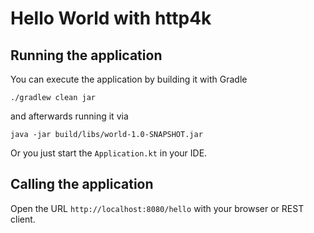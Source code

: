 # Hello World with http4k

## Running the application

You can execute the application by building it with Gradle
```
./gradlew clean jar
```
and afterwards running it via
```
java -jar build/libs/world-1.0-SNAPSHOT.jar
```

Or you just start the `Application.kt` in your IDE.

## Calling the application
Open the URL `http://localhost:8080/hello` with your browser or REST client.
